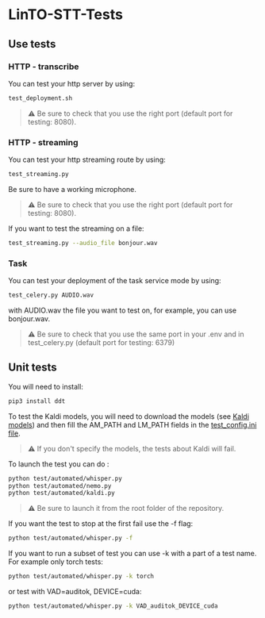 # LinTO-STT-Tests

## Use tests

### HTTP - transcribe

You can test your http server by using:

```bash
test_deployment.sh
```

> ⚠️ Be sure to check that you use the right port (default port for testing: 8080).         

### HTTP - streaming

You can test your http streaming route by using:
```bash
test_streaming.py
```
Be sure to have a working microphone.
> ⚠️ Be sure to check that you use the right port (default port for testing: 8080). 

If you want to test the streaming on a file:
```bash
test_streaming.py --audio_file bonjour.wav
```

### Task

You can test your deployment of the task service mode by using:

```bash
test_celery.py AUDIO.wav
```

with AUDIO.wav the file you want to test on, for example, you can use bonjour.wav. 

> ⚠️ Be sure to check that you use the same port in your .env and in test_celery.py (default port for testing: 6379)


## Unit tests

You will need to install:
```bash
pip3 install ddt
```

To test the Kaldi models, you will need to download the models (see [Kaldi models](../kaldi/README.md)) and then fill the AM_PATH and LM_PATH fields in the [test_config.ini file](test_config.ini).
> ⚠️ If you don't specify the models, the tests about Kaldi will fail.

To launch the test you can do :
```bash
python test/automated/whisper.py
python test/automated/nemo.py
python test/automated/kaldi.py
```

> ⚠️ Be sure to launch it from the root folder of the repository.

If you want the test to stop at the first fail use the -f flag:
```bash
python test/automated/whisper.py -f
```
If you want to run a subset of test you can use -k with a part of a test name. For example only torch tests:
```bash
python test/automated/whisper.py -k torch
```
or test with VAD=auditok, DEVICE=cuda:
```bash
python test/automated/whisper.py -k VAD_auditok_DEVICE_cuda
```